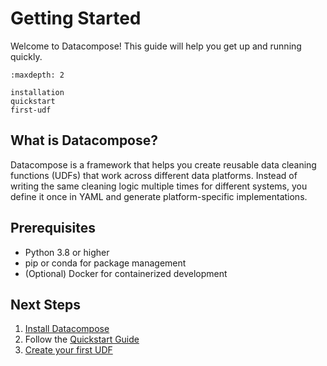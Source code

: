 # Getting Started

Welcome to Datacompose! This guide will help you get up and running quickly.

```{toctree}
:maxdepth: 2

installation
quickstart
first-udf
```

## What is Datacompose?

Datacompose is a framework that helps you create reusable data cleaning functions (UDFs) that work across different data platforms. Instead of writing the same cleaning logic multiple times for different systems, you define it once in YAML and generate platform-specific implementations.

## Prerequisites

- Python 3.8 or higher
- pip or conda for package management
- (Optional) Docker for containerized development

## Next Steps

1. [Install Datacompose](installation.md)
2. Follow the [Quickstart Guide](quickstart.md)
3. [Create your first UDF](first-udf.md)